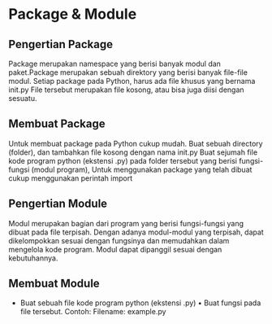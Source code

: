 # Package & Module

## Pengertian Package
Package merupakan namespace yang berisi banyak modul dan paket.Package merupakan sebuah direktory yang berisi banyak file-file modul. Setiap package pada Python, harus ada file khusus yang bernama init.py File tersebut merupakan file kosong, atau bisa juga diisi dengan sesuatu.

## Membuat Package
Untuk membuat package pada Python cukup mudah. Buat sebuah directory (folder), dan tambahkan file kosong dengan nama init.py Buat sejumah file kode program python (ekstensi .py) pada folder tersebut yang berisi fungsi-fungsi (modul program), Untuk menggunakan package yang telah dibuat cukup menggunakan perintah import

## Pengertian Module
Modul merupakan bagian dari program yang berisi fungsi-fungsi yang dibuat pada file terpisah. Dengan adanya modul-modul yang terpisah, dapat dikelompokkan sesuai dengan fungsinya dan memudahkan dalam mengelola kode program. Modul dapat dipanggil sesuai dengan kebutuhannya.

## Membuat Module
* Buat sebuah file kode program python (ekstensi .py) • Buat fungsi pada file tersebut. Contoh: Filename: example.py
